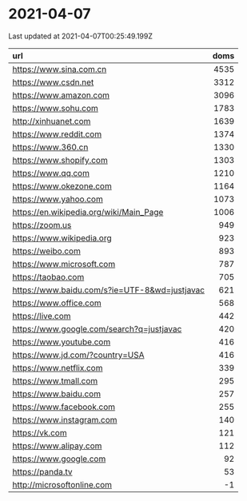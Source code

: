 # 2021-04-07

<!-- BEGIN -->
Last updated at 2021-04-07T00:25:49.199Z

url | doms
:- | -:
https://www.sina.com.cn | 4535
https://www.csdn.net | 3312
https://www.amazon.com | 3096
https://www.sohu.com | 1783
http://xinhuanet.com | 1639
https://www.reddit.com | 1374
https://www.360.cn | 1330
https://www.shopify.com | 1303
https://www.qq.com | 1210
https://www.okezone.com | 1164
https://www.yahoo.com | 1073
https://en.wikipedia.org/wiki/Main_Page | 1006
https://zoom.us | 949
https://www.wikipedia.org | 923
https://weibo.com | 893
https://www.microsoft.com | 787
https://taobao.com | 705
https://www.baidu.com/s?ie=UTF-8&wd=justjavac | 621
https://www.office.com | 568
https://live.com | 442
https://www.google.com/search?q=justjavac | 420
https://www.youtube.com | 416
https://www.jd.com/?country=USA | 416
https://www.netflix.com | 339
https://www.tmall.com | 295
https://www.baidu.com | 257
https://www.facebook.com | 255
https://www.instagram.com | 140
https://vk.com | 121
https://www.alipay.com | 112
https://www.google.com | 92
https://panda.tv | 53
http://microsoftonline.com | -1
<!-- END -->
